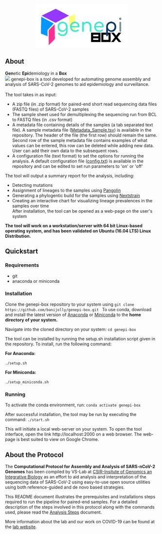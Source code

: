 <p align="center">
  <img width="300"  src="https://raw.githubusercontent.com/banijolly/genepi-box/main/logo.png">
</p>

## About
<b>Gen</b>etic <b>Epi</b>demiology in a <b>Box</b><br> <img width="3" src="https://media3.giphy.com/media/dVuyBgq2z5gVBkFtDc/giphy.gif?cid=6c09b952uxikmjvl2ir5kx48r2hi8d4skyrvaocna7kdp5lq&ep=v1_internal_gif_by_id&rid=giphy.gif">
genepi-box is a tool developed for automating genome assembly and analysis of SARS-CoV-2 genomes to aid epidemiology and surveillance.<br>
<br>
The tool takes in as input:<br>
- A zip file (in .zip format) for paired-end short read sequencing data files (FASTQ files) of SARS-CoV-2 samples <br>
- The sample sheet used for demultiplexing the sequencing run from BCL to FASTQ files (in .csv format)
- A metadata file containing details of the samples (a tab separated text file). A sample metadata file ([Metadata_Sample.tsv](https://github.com/banijolly/genepi-box/blob/main/Metadata_Sample.tsv)) is available in the repository. The header of the file (the first row) should remain the same. Second row of the sample metadata file contains examples of what values can be entered, this row can be deleted while adding new data. User can add their own data to the subsequent rows.
- A configuration file (text format) to set the options for running the analysis. A default configuration file ([config.txt](https://github.com/banijolly/genepi-box/blob/main/config.txt)) is available in the repository and can be edited to set run parameters to 'on' or 'off'

The tool will output a summary report for the analysis, including:<br>
- Detecting mutations<br>
- Assignment of lineages to the samples using [Pangolin](https://cov-lineages.org/resources/pangolin.html)<br>
- Generating a phylogentic build for the samples using [Nextstrain](https://nextstrain.org/sars-cov-2/) <br>
- Creating an interactive chart for visualizing lineage prevalences in the samples over time<br>
After installation, the tool can be opened as a web-page on the user's system

<b>The tool will work on a workstation/server with 64 bit Linux-based operating system, and has been validated on Ubuntu (16.04 LTS) Linux Distribution.</b>

## Quickstart

### Requirements
- git
- anaconda or miniconda

### Installation
Clone the genepi-box repository to your system using ```git clone https://github.com/banijolly/genepi-box.git ```
To use conda, download and install the latest version of [Anaconda](https://www.anaconda.com/distribution/) or [Miniconda](https://docs.conda.io/en/main/miniconda.html) to the <b>home directory of your system.</b>

Navigate into the cloned directory on your system:
``` cd genepi-box ```

The tool can be installed by running the setup.sh installation script given in the repository. To install, run the following command:

<b>For Anaconda:</b>

``` ./setup.sh ```

<b>For Miniconda:</b>

``` ./setup_miniconda.sh ```

### Running
To activate the conda environment, run:
``` conda activate genepi-box ```


After successful installation, the tool may be run by executing the command:
``` ./start.sh ```

This will initiate a local web-server on your system.
To open the tool interface, open the link  http://localhost:2000 on a web browser. The web-page is best suited to view on Google Chrome.


## About the Protocol
The **Computational Protocol for Assembly and Analysis of SARS-nCoV-2 Genomes** has been compiled by VS-Lab at [CSIR-Insitute of Genomics an Integrative Biology](https://www.igib.res.in/) as an effort to aid analysis and interpretation of the sequencing data of SARS-CoV-2 using easy-to-use open source utilities using both reference-guided and de novo based strategies.

This README document illustrates the prerequisites and installations steps required to run the pipeline for paired-end samples. For a detailed description of the steps involved in this protocol along with the commands used, please read the [Analysis Steps](https://github.com/banijolly/Genepi/blob/master/Analysis_Steps.md) document.

More information about the lab and our work on COVID-19 can be found at the [lab website](http://vinodscaria.genomes.in/).

